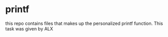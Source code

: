 # printf
this repo contains files that makes up the personalized printf function. This task was given by ALX
